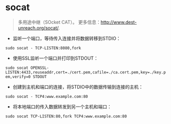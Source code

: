 # socat

> 多用途中继（SOcket CAT）。
> 更多信息：<http://www.dest-unreach.org/socat/>.

- 监听一个端口，等待传入连接并将数据转移到STDIO：

`sudo socat - TCP-LISTEN:8080,fork`

- 使用SSL监听一个端口并打印到STDOUT：

`sudo socat OPENSSL-LISTEN:4433,reuseaddr,cert=./cert.pem,cafile=./ca.cert.pem,key=./key.pem,verify=0 STDOUT`

- 创建到主机和端口的连接，将STDIO中的数据传输到连接的主机：

`sudo socat - TCP4:www.example.com:80`

- 将本地端口的传入数据转发到另一个主机和端口：

`sudo socat TCP-LISTEN:80,fork TCP4:www.example.com:80`